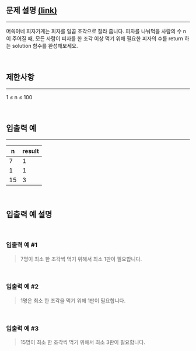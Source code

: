 ## 문제 설명 [(link)](https://school.programmers.co.kr/learn/courses/30/lessons/120814?language=javascript)

---

머쓱이네 피자가게는 피자를 일곱 조각으로 잘라 줍니다. 피자를 나눠먹을 사람의 수 n이 주어질 때, 모든 사람이 피자를 한 조각 이상 먹기 위해 필요한 피자의 수를 return 하는 solution 함수를 완성해보세요.

<br>

## 제한사항

---

1 ≤ n ≤ 100

<br>

## 입출력 예

---

| n   | result |
| --- | ------ |
| 7   | 1      |
| 1   | 1      |
| 15  | 3      |

<br>

## 입출력 예 설명

<br>

### 입출력 예 #1

> 7명이 최소 한 조각씩 먹기 위해서 최소 1판이 필요합니다.

<br>

### 입출력 예 #2

> 1명은 최소 한 조각을 먹기 위해 1판이 필요합니다.

<br>

### 입출력 예 #3

> 15명이 최소 한 조각씩 먹기 위해서 최소 3판이 필요합니다.
